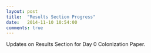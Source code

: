 ```yaml
---
layout: post
title:  "Results Section Progress"
date:   2014-11-10 10:54:00
comments: true
---
```


Updates on Results Section for Day 0 Colonization Paper.


